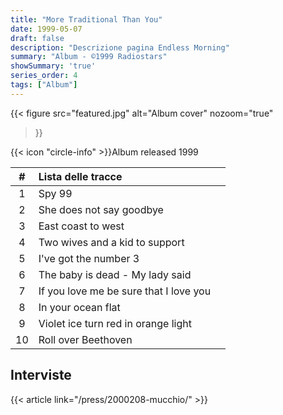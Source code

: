 ```yaml
---
title: "More Traditional Than You"
date: 1999-05-07
draft: false
description: "Descrizione pagina Endless Morning"
summary: "Album - ©1999 Radiostars"
showSummary: 'true'
series_order: 4
tags: ["Album"]
---
```

<!-- [{{< icon "jamendo" >}}](https://www.jamendo.com/album/27539/endless-morning "Jamendo") -->

<!-- Availabe on [Jamendo](https://www.jamendo.com/album/27539/endless-morning "Jamendo"), Spotify -->


{{< figure
    src="featured.jpg"
    alt="Album cover"
    nozoom="true"
>}}

{{< icon "circle-info" >}}Album released 1999
<!-- {{< button href="https://www.jamendo.com/album/27539/endless-morning" target="_self" >}}
Play on Jamendo
{{< /button >}} -->

| #     | Lista delle tracce                    |               |
| :---: | :---                                  | :---          |
| 1     | Spy 99                                |               |
| 2     | She does not say goodbye              |               |
| 3     | East coast to west                    |               |
| 4     | Two wives and a kid to support        |               |
| 5     | I've got the number 3                 |               |
| 6     | The baby is dead - My lady said       |               |
| 7     | If you love me be sure that I love you |               |
| 8     | In your ocean flat                    |               |
| 9     | Violet ice turn red in orange light   |               |
| 10    | Roll over Beethoven                   |               |

## Interviste
{{< article link="/press/2000208-mucchio/" >}}
